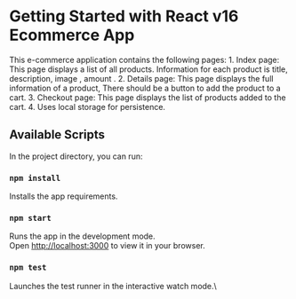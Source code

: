 # Getting Started with React v16 Ecommerce App

This e-commerce application contains the following pages:
    1. Index page: This page displays a list of all products. Information for each product is title, description, image , amount .
    2. Details page: This page displays the full information of a product, There should be a button to add the product to a cart.
    3. Checkout page: This page displays the list of products added to the cart.
    4. Uses local storage for persistence.

## Available Scripts

In the project directory, you can run:

### `npm install`
Installs the app requirements.

### `npm start`

Runs the app in the development mode.\
Open [http://localhost:3000](http://localhost:3000) to view it in your browser.

### `npm test`

Launches the test runner in the interactive watch mode.\
